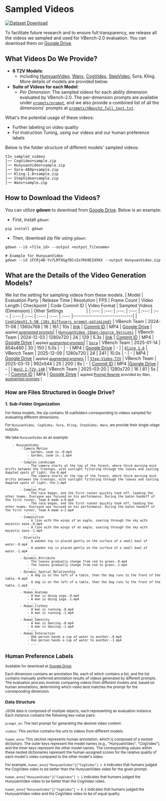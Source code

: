 # Sampled Videos

[![Dataset Download](https://img.shields.io/badge/Dataset-Download-red?logo=googlechrome&logoColor=red)](https://drive.google.com/drive/folders/19nXdrNFw-PxxYJcd9HyWmbLVe5Agmlc2)

To facilitate future research and to ensure full transparency, we release all the videos we sampled and used for VBench-2.0 evaluation. You can download them on [Google Drive](https://drive.google.com/drive/folders/19nXdrNFw-PxxYJcd9HyWmbLVe5Agmlc2).

## What Videos Do We Provide?
- **6 T2V Models**:
    - including [HunyuanVideo](https://github.com/Tencent/HunyuanVideo), [Wanx](https://github.com/Wan-Video/Wan2.1), [CogVideo](https://github.com/THUDM/CogVideo), [StepVideo](https://github.com/stepfun-ai/Step-Video-T2V), Sora, Kling. More details of models are provided below.
- **Suite of Videos for each Model**: 
    - *Per Dimension*: The sampled videos for each ability dimension evaluated by VBench-2.0. The per-dimension prompts are available under [`prompts/prompt`](https://github.com/Vchitect/VBench/tree/master/VBench-2.0/prompts/prompt), and we also provide a combined list of all the dimensions' prompts at [`prompts/VBench2_full_text.txt`](https://github.com/Vchitect/VBench/blob/master/VBench-2.0/prompts/VBench2_full_text.txt).
  
What's the potential usage of these videos:
- Further labeling on video quality
- For Instruction Tuning, using our videos and our human preference labels

Below is the folder structure of different models' sampled videos:
```
t2v_sampled_videos
│── CogVideo+sample.zip
│── HunyuanVideo+sample.zip
│── Sora-480p+sample.zip
│── Kling-1.6+sample.zip
│── StepVideo+sample.zip
│── Wanx+sample.zip

```
## How to Download the Videos?
You can utilize **gdown** to download from [Google Drive](https://drive.google.com/drive/folders/19nXdrNFw-PxxYJcd9HyWmbLVe5Agmlc2). Below is an example:
- First, install `gdown`:
```
pip install gdown
```
- Then, download zip file using `gdown`:
```
gdown --id <file_id> --output <output_filename>

# Example for HunyuanVideo
gdown --id 1FCRj48-Yv7LM7XGgfDCvIo7Kb9EId5KX --output HunyuanVideo.zip
```

## What are the Details of the Video Generation Models?
We list the setting for sampling videos from these models.
| Model | Evaluation Party | Release Time | Resolution | FPS | Frame Count | Video Length | Checkpoint | Code Commit ID | Video Format | Sampled Videos (Dimension) |                             Other Settings       &nbsp;&nbsp;&nbsp;&nbsp;&nbsp;&nbsp;&nbsp;&nbsp;&nbsp;&nbsp;&nbsp;&nbsp;&nbsp;&nbsp;&nbsp;&nbsp;&nbsp;                        |
| :---: | :---: | :---: | :---: | :---: | :---: | :---: | :---: | :---: | :---: | :---: |------------------------------|
| [`CogVideoX1.5-5B (10s Diffusers prompt-optimized)`](https://github.com/THUDM/CogVideo) | VBench Team | 2024-11-08 | 1360x768 | 16 | 161 | 10s | [link](https://huggingface.co/THUDM/CogVideoX1.5-5B/tree/main) |  [Commit ID](https://github.com/THUDM/CogVideo/tree/68d93ce8fc030f260e4a75eadfc318ed002eccce) | MP4 | [Google Drive]() | <small>applied [augmented prompts](https://github.com/Vchitect/VBench/blob/master/VBench-2.0/prompts/prompt_aug/VBench2_full_text_aug.txt)</small>|
| [`HunyuanVideo (Open-Source Version)`](https://github.com/Tencent/HunyuanVideo) | VBench Team | 2024-12-03 | 1280x720 | 24 | 129 | 5.3s | [link](https://huggingface.co/tencent/HunyuanVideo/tree/main) |  [Commit ID](https://github.com/Tencent/HunyuanVideo/tree/3579dbc7862b01106029a16f2172eec85629cce5) | MP4 | [Google Drive]() | <small>applied [augmented prompts](https://github.com/Vchitect/VBench/blob/master/VBench-2.0/prompts/prompt_aug/VBench2_full_text_aug.txt)</small>|
| [`Sora`](https://sora.com/library) | VBench Team | 2025-01-14 | 854x480 | 30 | 150 | 5.0s | - | - | MP4 | [Google Drive](https://drive.google.com/drive/folders/1yK3xiD7HhpGjMKMFddcgouaV1bymSqSw?usp=sharing) | - |
| [`Kling 1.6`](https://sora.com/library) | VBench Team | 2025-12-09 | 1280x720 | 24 | 241 | 10.0s | - | - | MP4 | [Google Drive](https://drive.google.com/drive/folders/1VhlbBXQ_P9unUkxP8xsOhCAf3_9Iu1pn?usp=sharing) | <small>applied [augmented prompts](https://github.com/Vchitect/VBench/blob/master/VBench-2.0/prompts/prompt_aug/VBench2_full_text_aug.txt)</small> |
| [`Step-Video-T2V`](https://github.com/stepfun-ai/Step-Video-T2V) | VBench Team | 2025-03-13 | 992x544 | 25 | 200 | 8s | - | [Commit ID](https://github.com/stepfun-ai/Step-Video-T2V/tree/d3ca3d68513bf18d75ff50ff3452c8c8407f924f) | MP4 |[Google Drive](https://drive.google.com/drive/folders/1BeQ1iGspQ3bSCW9VLaeXyuOKjwtJSLTF?usp=drive_link) | - |
| [`Wan2.1-T2V-14B`](https://github.com/Wan-Video/Wan2.1/tree/main) | VBench Team | 2025-03-20 | 1280x720 | 16 | 81 | 5s | - | [Commit ID](https://github.com/Wan-Video/Wan2.1/tree/b58b7c573776b76b6fe8d36086590e033173f9b1) | MP4 | [Google Drive]() | <small>applied [Prompt Rewrite](https://github.com/Wan-Video/Wan2.1?tab=readme-ov-file#2-using-prompt-extension) provided by Wan, [augmented prompts](https://github.com/Vchitect/VBench/blob/master/VBench-2.0/prompts/prompt_aug/Wanx_full_text_aug.txt)  |

## How are Files Structured in Google Drive?

### 1. Sub-Folder Organization

For these models, the zip contains 18 subfolders corresponding to videos sampled for evaluating different dimensions. 

For `HunyuanVideo, CogVideo, Sora, Kling, StepVideo, Wanx`, we provide their single-stage outputs.

We take `HunyuanVideo` as an example:

```
    - HunyuanVideo
        - Camera_Motion   
            - Garden, zoom in.-0.mp4
            - Garden, zoom in.-1.mp4
            - ...
        - Complex_Landscape
            - The camera starts at the top of the forest, where thick morning mist drifts between the treetops, with sunlight filtering through the leaves and casting dappled spots of light, the-0.mp4
            - The camera starts at the top of the forest, where thick morning mist drifts between the treetops, with sunlight filtering through the leaves and casting dappled spots of light, the-1.mp4
            - ...
        - Complex_Plot
            - The race began, and the first runner quickly took off, leading the other teams. Everyone was focused on his performance. During the baton handoff of the first runner, Team A made a-0.mp4
            - The race began, and the first runner quickly took off, leading the other teams. Everyone was focused on his performance. During the baton handoff of the first runner, Team A made a-1.mp4
            - ...
        - Composition
            - A lion with the wings of an eagle, soaring through the sky with majestic ease.-0.mp4
            - A lion with the wings of an eagle, soaring through the sky with majestic ease.-1.mp4
            - ...
        - Diversity
            - A wooden toy is placed gently on the surface of a small bowl of water.-0.mp4
            - A wooden toy is placed gently on the surface of a small bowl of water.-1.mp4
            - ...
        - Dynamic_Attribute
            - The leaves gradually change from red to green.-0.mp4
            - The leaves gradually change from red to green.-1.mp4
            - ...
        - Dynamic_Spatial_Relationship
            - A dog is on the left of a table, then the dog runs to the front of the table.-0.mp4
            - A dog is on the left of a table, then the dog runs to the front of the table.-1.mp4
            - ...
        - Human_Anatomy
            - A man is doing yoga.-0.mp4
            - A man is doing yoga.-1.mp4
            - ...
        - Human_Clothes
            - A man is running.-0.mp4
            - A man is running.-1.mp4
            - ...
        - Human_Identity
            - A man is dancing.-0.mp4
            - A man is dancing.-1.mp4
            - ...
        - Human_Interaction
            - One person hands a cup of water to another.-0.mp4
            - One person hands a cup of water to another.-1.mp4
            - ...

```

## Human Preference Labels

Available for download at [Google Drive](https://drive.google.com/drive/folders/1hjwe1jxFWJWUzTTejqKN7UUS3yflOIog).

Each dimension contains an annotation file, each of which contains a list, and the list contains manually preferred annotation results of videos generated by different prompts. The evaluation process involves comparing videos from different models and, based on human annotations, determining which video best matches the prompt for the corresponding dimension.

### Data Structure

JSON data is composed of multiple objects, each representing an evaluation instance. Each instance contains the following key-value pairs:

`prompt_en`: The text prompt for generating the desired video content.

`videos`: This section contains the urls to videos from different models.

`human_anno`: This section represents human annotation, which is composed of a nested dictionary. The outer keys represent the model names (e.g., "HunyuanVideo", "CogVideo"), and the inner keys represent the other model names. The corresponding values within these nested dictionaries represent the human-assigned scores for the relative quality of each model's video compared to the other model's video.

For example, `human_anno["HunyuanVideo"]["CogVideo"] = 0` indicates that humans judged the CogVideo video to be better than the HunyuanVideo video for the given prompt.

`human_anno["HunyuanVideo"]["CogVideo"] = 1` indicates that humans judged the HunyuanVideo video to be better than the CogVideo video.

`human_anno["HunyuanVideo"]["CogVideo"] = 0.5` indicates that humans judged the HunyuanVideo video and the CogVideo video to be of equal quality.
